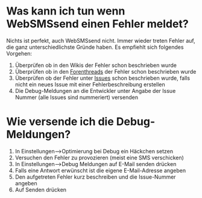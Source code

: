 # Was kann ich tun wenn WebSMSsend einen Fehler meldet? #

Nichts ist perfekt, auch WebSMSsend nicht. Immer wieder treten Fehler auf, die ganz unterschiedlichste Gründe haben. Es empfiehlt sich folgendes Vorgehen:

  1. Überprüfen ob in den Wikis der Fehler schon beschrieben wurde
  1. Überprüfen ob in den [Forenthreads](Forum.md) der Fehler schon beschrieben wurde
  1. Überprüfen ob der Fehler unter [Issues](http://code.google.com/p/websmssend/issues/list) schon beschrieben wurde, falls nicht ein neues Issue mit einer Fehlerbeschreibung erstellen
  1. Die Debug-Meldungen an die Entwickler unter Angabe der Issue Nummer (alle Issues sind nummeriert) versenden

# Wie versende ich die Debug-Meldungen? #

  1. In Einstellungen-->Optimierung bei Debug ein Häckchen setzen
  1. Versuchen den Fehler zu provozieren (meist eine SMS verschicken)
  1. In Einstellungen-->Debug Meldungen auf E-Mail senden drücken
  1. Falls eine Antwort erwünscht ist die eigene E-Mail-Adresse angeben
  1. Den aufgetreten Fehler kurz beschreiben und die Issue-Nummer angeben
  1. Auf Senden drücken